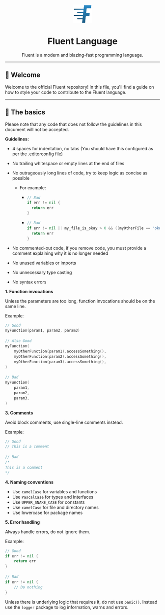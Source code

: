 <div align="center">
    <img src="assets/logo.png" height="60" width="60">
    <h1>Fluent Language</h1>
    Fluent is a modern and blazing-fast programming language.
</div>

---

## 👋 Welcome

Welcome to the official Fluent repository! In this file, you'll find a guide on how to style your code
to contribute to the Fluent language.

---

## 📝 The basics

Please note that any code that does not follow the guidelines in this document will not be accepted.

**Guidelines:**

- 4 spaces for indentation, no tabs (You should have this configured as per the .editorconfig file)
- No trailing whitespace or empty lines at the end of files
- No outrageously long lines of code, try to keep logic as concise as possible
  - For example:
    - ```go
      // Bad
      if err != nil { 
        return err
      }
        ```
      
    - ```go
      // Bad
	  if err != nil || my_file_is_okay > 0 && ((myOtherFile == "okay" || myOtherFile == "not okay") || fetchSomeResource() == "13.5") {
        return err
	  }
        ```
      
- No commented-out code, if you remove code, you must provide a comment explaining why it is no longer needed
- No unused variables or imports
- No unnecessary type casting
- No syntax errors

**1. Function invocations**

Unless the parameters are too long, function invocations should be on the same line.

Example:

```go
// Good
myFunction(param1, param2, param3)

// Also Good
myFunction(
    myOtherFunction(param1).accessSomething(),
	myOtherFunction(param2).accessSomething(),
    myOtherFunction(param3).accessSomething(),
)

// Bad
myFunction(
    param1,
    param2,
    param3,
)
```

**3. Comments**

Avoid block comments, use single-line comments instead.

Example:

```go
// Good
// This is a comment

// Bad
/*
This is a comment
*/
```

**4. Naming conventions**

- Use `camelCase` for variables and functions
- Use `PascalCase` for types and interfaces
- Use `UPPER_SNAKE_CASE` for constants
- Use `camelCase` for file and directory names
- Use lowercase for package names

**5. Error handling**

Always handle errors, do not ignore them.

Example:

```go
// Good
if err != nil {
    return err
}

// Bad
if err != nil {
    // Do nothing
}
```

Unless there is underlying logic that requires it, do not use `panic()`.
Instead use the `logger` package to log information, warns and errors.